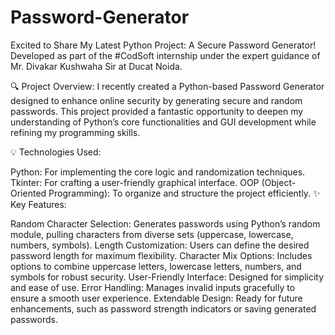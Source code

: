 # Password-Generator

Excited to Share My Latest Python Project: A Secure Password Generator!
Developed as part of the #CodSoft internship under the expert guidance of Mr. Divakar Kushwaha Sir at Ducat Noida.

🔍 Project Overview:
I recently created a Python-based Password Generator designed to enhance online security by generating secure and random passwords. This project provided a fantastic opportunity to deepen my understanding of Python’s core functionalities and GUI development while refining my programming skills.

💡 Technologies Used:

Python: For implementing the core logic and randomization techniques.
Tkinter: For crafting a user-friendly graphical interface.
OOP (Object-Oriented Programming): To organize and structure the project efficiently.
✨ Key Features:

Random Character Selection: Generates passwords using Python’s random module, pulling characters from diverse sets (uppercase, lowercase, numbers, symbols).
Length Customization: Users can define the desired password length for maximum flexibility.
Character Mix Options: Includes options to combine uppercase letters, lowercase letters, numbers, and symbols for robust security.
User-Friendly Interface: Designed for simplicity and ease of use.
Error Handling: Manages invalid inputs gracefully to ensure a smooth user experience.
Extendable Design: Ready for future enhancements, such as password strength indicators or saving generated passwords.
